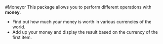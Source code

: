 #Moneyor
This package allows you to perform different operations with **money**.
* Find out how much your money is worth in various currencies of the world. 
* Add up your money and display the result based on the currency of the first item. 
